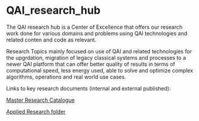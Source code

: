 # QAI_research_hub
The QAI research hub is a Center of Excellence that offers our research work done for various domains and problems using QAI technologies and related conten and code as relevant. 

Research Topics mainly focused on use of QAI and related technologies for the upgrdation, migration of legacy classical systems and processes to a newer QAI platform that can offer better quality of results in terms of computational speed, less energy used, able to solve and optimize complex algorithms, operations and real world use cases.

Links to key research documents (internal and external published):

[Master Research Catalogue](https://github.com/vijaymohire/applied_research/blob/main/MASTER%20RESEARCH%20CATALOGUE%20-%20V1.1.pdf)

[Applied Research folder](https://github.com/vijaymohire/applied_research)

